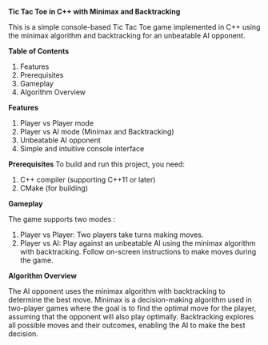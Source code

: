 **Tic Tac Toe in C++ with Minimax and Backtracking**

This is a simple console-based Tic Tac Toe game implemented in C++ using the minimax algorithm and backtracking for an unbeatable AI opponent.

**Table of Contents**
1. Features
2. Prerequisites
3. Gameplay
4. Algorithm Overview

**Features**
1. Player vs Player mode
2. Player vs AI mode (Minimax and Backtracking)
3. Unbeatable AI opponent
4. Simple and intuitive console interface

**Prerequisites**
To build and run this project, you need:
1. C++ compiler (supporting C++11 or later)
2. CMake (for building)

**Gameplay**

The game supports two modes :
1. Player vs Player: Two players take turns making moves.
2. Player vs AI: Play against an unbeatable AI using the minimax algorithm with backtracking.
Follow on-screen instructions to make moves during the game.

**Algorithm Overview**

The AI opponent uses the minimax algorithm with backtracking to determine the best move. Minimax is a decision-making algorithm used in two-player games where the goal is to find the optimal move for the player, assuming that the opponent will also play optimally. Backtracking explores all possible moves and their outcomes, enabling the AI to make the best decision.
